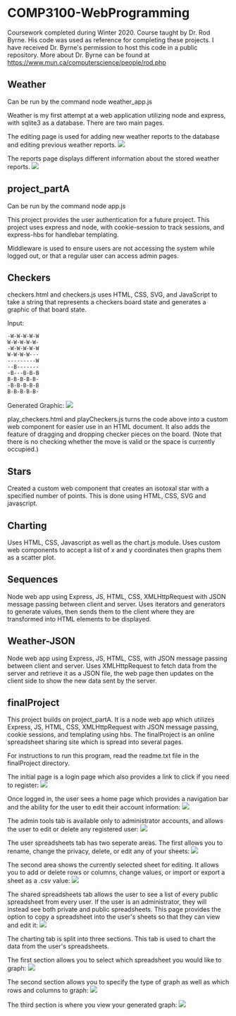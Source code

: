 # COMP3100-WebProgramming

Coursework completed during Winter 2020. Course taught by Dr. Rod Byrne. His code was used as reference for completing these projects. I have received Dr. Byrne's permission to host this code in a public repository. More about Dr. Byrne can be found at https://www.mun.ca/computerscience/people/rod.php

## Weather ##
Can be run by the command node weather_app.js

Weather is my first attempt at a web application utilizing node and express, with sqlite3 as a database. There are two main pages. 

The editing page is used for adding new weather reports to the database and editing previous weather reports.
![](https://i.imgur.com/POkxtqB.png)

The reports page displays different information about the stored weather reports. 
![](https://i.imgur.com/zaFvIaB.png)

## project_partA ##
Can be run by the command node app.js

This project provides the user authentication for a future project. This project uses express and node, with cookie-session to track sessions, and express-hbs for handlebar templating. 

Middleware is used to ensure users are not accessing the system while logged out, or that a regular user can access admin pages. 

## Checkers ##
checkers.html and checkers.js uses HTML, CSS, SVG, and JavaScript to take a string that represents a checkers board state and generates a graphic of that board state. 

Input:
```
-W-W-W-W-W
W-W-W-W-W-
-W-W-W-W-W
W-W-W-W---
---------W
--B-------
-B---B-B-B
B-B-B-B-B-
-B-B-B-B-B
B-B-B-B-B-
```

Generated Graphic:
![](https://i.imgur.com/jGxkD6i.png)

play_checkers.html and playCheckers.js turns the code above into a custom web component for easier use in an HTML document. It also adds the feature of dragging and dropping checker pieces on the board. (Note that there is no checking whether the move is valid or the space is currently occupied.)

## Stars ##
Created a custom web component that creates an isotoxal star with a specified number of points. This is done using HTML, CSS, SVG and javascript. 

## Charting ##
Uses HTML, CSS, Javascript as well as the chart.js module. Uses custom web components to accept a list of x and y coordinates then graphs them as a scatter plot. 

## Sequences ##
Node web app using Express, JS, HTML, CSS, XMLHttpRequest with JSON message passing between client and server. Uses iterators and generators to generate values, then sends them to the client where they are transformed into HTML elements to be displayed.

## Weather-JSON ##
Node web app using Express, JS, HTML, CSS, with JSON message passing between client and server. Uses XMLHttpRequest to fetch data from the server and retrieve it as a JSON file, the web page then updates on the client side to show the new data sent by the server.


## finalProject ##
This project builds on project_partA. It is a node web app which utilizes Express, JS, HTML, CSS, XMLHttpRequest with JSON message passing, cookie sessions, and templating using hbs. The finalProject is an online spreadsheet sharing site which is spread into several pages.

For instructions to run this program, read the readme.txt file in the finalProject directory.

The initial page is a login page which also provides a link to click if you need to register:
![](https://i.imgur.com/gvWUYee.png)

Once logged in, the user sees a home page which provides a navigation bar and the ability for the user to edit their account information:
![](https://i.imgur.com/eAA0X3H.png)

The admin tools tab is available only to administrator accounts, and allows the user to edit or delete any registered user:
![](https://i.imgur.com/yjPmOaN.png)

The user spreadsheets tab has two seperate areas. The first allows you to rename, change the privacy, delete, or edit any of your sheets:
![](https://i.imgur.com/KLAgBUd.png)

The second area shows the currently selected sheet for editing. It allows you to add or delete rows or columns, change values, or import or export a sheet as a .csv value:
![](https://i.imgur.com/08nzhKk.png)

The shared spreadsheets tab allows the user to see a list of every public spreadsheet from every user. If the user is an administrator, they will instead see both private and public spreadsheets. This page provides the option to copy a spreadsheet into the user's sheets so that they can view and edit it:
![](https://i.imgur.com/hZHEQf0.png)

The charting tab is split into three sections. This tab is used to chart the data from the user's spreadsheets. 

The first section allows you to select which spreadsheet you would like to graph:
![](https://i.imgur.com/J6RFkUa.png)

The second section allows you to specify the type of graph as well as which rows and columns to graph:
![](https://i.imgur.com/qmXX2s3.png)

The third section is where you view your generated graph:
![](https://i.imgur.com/KvL4TlA.png)

